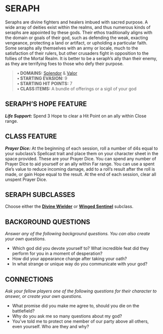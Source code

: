 # SERAPH

Seraphs are divine fighters and healers imbued with sacred purpose. A wide array of deities exist within the realms, and thus numerous kinds of seraphs are appointed by these gods. Their ethos traditionally aligns with the domain or goals of their god, such as defending the weak, exacting vengeance, protecting a land or artifact, or upholding a particular faith. Some seraphs ally themselves with an army or locale, much to the satisfaction of their rulers, but other crusaders fight in opposition to the follies of the Mortal Realm. It is better to be a seraph’s ally than their enemy, as they are terrifying foes to those who defy their purpose.

> **• DOMAINS:** [Splendor](../domains/Splendor.md) & [Valor](../domains/Valor.md)  
> **• STARTING EVASION:** 9  
> **• STARTING HIT POINTS:** 7  
> **• CLASS ITEMS:** A bundle of offerings or a sigil of your god

## SERAPH’S HOPE FEATURE

***Life Support:*** Spend 3 Hope to clear a Hit Point on an ally within Close range.

## CLASS FEATURE

***Prayer Dice:*** At the beginning of each session, roll a number of d4s equal to your subclass’s Spellcast trait and place them on your character sheet in the space provided. These are your Prayer Dice. You can spend any number of Prayer Dice to aid yourself or an ally within Far range. You can use a spent die’s value to reduce incoming damage, add to a roll’s result after the roll is made, or gain Hope equal to the result. At the end of each session, clear all unspent Prayer Dice.

## SERAPH SUBCLASSES

Choose either the **[Divine Wielder](../subclasses/Divine%20Wielder.md)** or **[Winged Sentinel](../subclasses/Winged%20Sentinel.md)** subclass.

## BACKGROUND QUESTIONS

*Answer any of the following background questions. You can also create your own questions.*

- Which god did you devote yourself to? What incredible feat did they perform for you in a moment of desperation?
- How did your appearance change after taking your oath?
- In what strange or unique way do you communicate with your god?

## CONNECTIONS

*Ask your fellow players one of the following questions for their character to answer, or create your own questions.*

- What promise did you make me agree to, should you die on the battlefield?
- Why do you ask me so many questions about my god?
- You’ve told me to protect one member of our party above all others, even yourself. Who are they and why?
